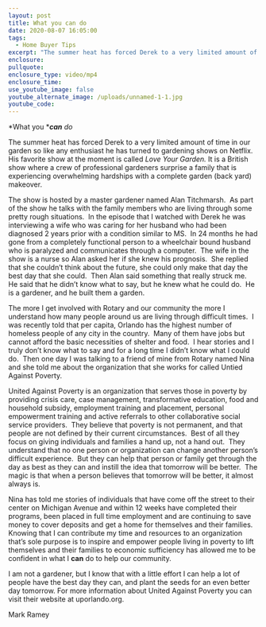 ```yaml
---
layout: post
title: What you can do
date: 2020-08-07 16:05:00
tags:
  - Home Buyer Tips
excerpt: "The summer heat has forced Derek to a very limited amount of time in our garden so like any enthusiast he has turned to gardening shows on Netflix.\_ His favorite show at the moment is called Love Your Garden. It is a British show where a crew of professional gardeners surprise a family that is experiencing overwhelming hardships with a complete garden (back yard) makeover."
enclosure:
pullquote:
enclosure_type: video/mp4
enclosure_time:
use_youtube_image: false
youtube_alternate_image: /uploads/unnamed-1-1.jpg
youtube_code:
---
```


*What you&nbsp;****can*** *do*

The summer heat has forced Derek to a very limited amount of time in our garden so like any enthusiast he has turned to gardening shows on Netflix.&nbsp; His favorite show at the moment is called *Love Your Garden.* It is a British show where a crew of professional gardeners surprise a family that is experiencing overwhelming hardships with a complete garden (back yard) makeover.&nbsp;&nbsp;

The show is hosted by a master gardener named Alan Titchmarsh.&nbsp; As part of the show he talks with the family members who are living through some pretty rough situations.&nbsp; In the episode that I watched with Derek he was interviewing a wife who was caring for her husband who had been diagnosed 2 years prior with a condition similar to MS.&nbsp; In 24 months he had gone from a completely functional person to a wheelchair bound husband who is paralyzed and communicates through a computer.&nbsp; The wife in the show is a nurse so Alan asked her if she knew his prognosis.&nbsp; She replied that she couldn’t think about the future, she could only make that day the best day that she could.&nbsp; Then Alan said something that really struck me.&nbsp; He said that he didn’t know what to say, but he knew what he could do.&nbsp; He is a gardener, and he built them a garden.&nbsp;

The more I get involved with Rotary and our community the more I understand how many people around us are living through difficult times.&nbsp; I was recently told that per capita, Orlando has the highest number of homeless people of any city in the country.&nbsp; Many of them have jobs but cannot afford the basic necessities of shelter and food.&nbsp; I hear stories and I truly don’t know what to say and for a long time I didn’t know what I could do.&nbsp; Then one day I was talking to a friend of mine from Rotary named Nina and she told me about the organization that she works for called Untied Against Poverty.&nbsp;&nbsp;

United Against Poverty is an organization that serves those in poverty by providing crisis care, case management, transformative education, food and household subsidy, employment training and placement, personal empowerment training and active referrals to other collaborative social service providers.&nbsp; They believe that poverty is not permanent, and that people are not defined by their current circumstances.&nbsp; Best of all they focus on giving individuals and families a hand up, not a hand out.&nbsp; They understand that no one person or organization can change another person’s difficult experience.&nbsp; But they can help that person or family get through the day as best as they can and instill the idea that tomorrow will be better.&nbsp; The magic is that when a person believes that tomorrow will be better, it almost always is.&nbsp;

Nina has told me stories of individuals that have come off the street to their center on Michigan Avenue and within 12 weeks have completed their programs, been placed in full time employment and are continuing to save money to cover deposits and get a home for themselves and their families. Knowing that I can contribute my time and resources to an organization that’s sole purpose is to inspire and empower people living in poverty to lift themselves and their families to economic sufficiency has allowed me to be confident in what I **can** do to help our community.&nbsp;&nbsp;

I am not a gardener, but I know that with a little effort I can help a lot of people have the best day they can, and plant the seeds for an even better day tomorrow. For more information about United Against Poverty you can visit their website at uporlando.org.&nbsp;

Mark Ramey